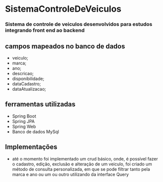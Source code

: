 # SistemaControleDeVeiculos

### Sistema de controle de veiculos desenvolvidos para estudos integrando front end ao backend

## campos mapeados no banco de dados
+ veiculo;
+ marca;
+ ano;
+ descricao;
+ disponibilidade;
+ dataCadastro;
+ dataAtualizacao;

## ferramentas utilizadas
+ Spring Boot
+ Spring JPA
+ Spring Web
+ Banco de dados MySql

## Implementações
+ até o momento foi implementado um crud básico, onde, é possível fazer o cadastro, edição, exclusão e alteração de um veiculo,
foi criado um método de consulta personalizada, em que se pode filtrar tanto pela marca e ano ou um ou outro utilizando da interface Query
